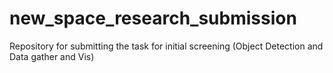 # new_space_research_submission
Repository for submitting the task for initial screening (Object Detection and Data gather and Vis)
